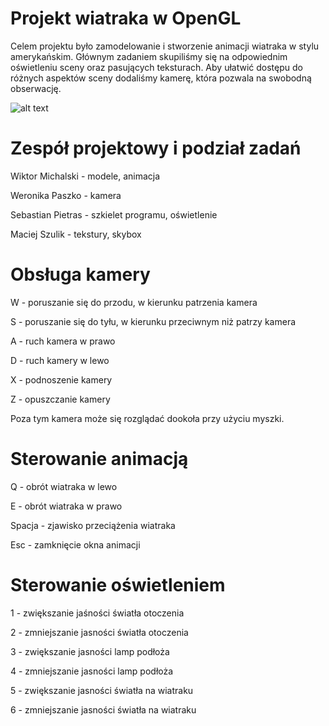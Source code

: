 # Projekt wiatraka w OpenGL

Celem projektu było zamodelowanie i stworzenie animacji wiatraka w stylu amerykańskim.
Głównym zadaniem skupiliśmy się na odpowiednim oświetleniu sceny oraz pasujących teksturach.
Aby ułatwić dostępu do różnych aspektów sceny dodaliśmy kamerę, która pozwala na swobodną obserwację.

![alt text](res/img/screenshot.png "Screenshot")

# Zespół projektowy i podział zadań

Wiktor Michalski - modele, animacja

Weronika Paszko  - kamera

Sebastian Pietras  - szkielet programu, oświetlenie

Maciej Szulik - tekstury, skybox



# Obsługa kamery

W - poruszanie się do przodu, w kierunku patrzenia kamera

S - poruszanie się do tyłu, w kierunku przeciwnym niż patrzy kamera

A - ruch kamera w prawo

D - ruch kamery w lewo

X - podnoszenie kamery

Z - opuszczanie kamery

Poza tym kamera może się rozglądać dookoła przy użyciu myszki.


# Sterowanie animacją

Q - obrót wiatraka w lewo

E - obrót wiatraka w prawo

Spacja - zjawisko przeciążenia wiatraka

Esc - zamknięcie okna animacji


# Sterowanie oświetleniem

1 - zwiększanie jaśności światła otoczenia

2 - zmniejszanie jasności światła otoczenia

3 - zwiększanie jasności lamp podłoża

4 - zmniejszanie jasności lamp podłoża

5 - zwiększanie jasności światła na wiatraku

6 - zmniejszanie jasności światła na wiatraku

